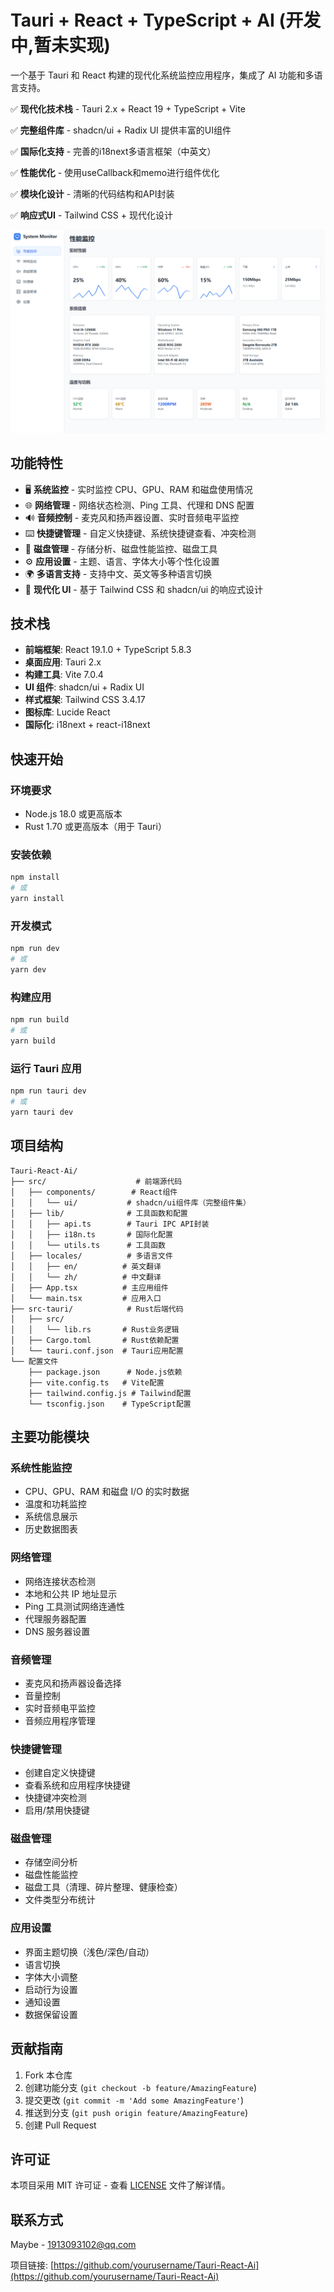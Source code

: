 # Tauri + React + TypeScript + AI (开发中,暂未实现)

一个基于 Tauri 和 React 构建的现代化系统监控应用程序，集成了 AI 功能和多语言支持。

✅ **现代化技术栈** - Tauri 2.x + React 19 + TypeScript + Vite  

✅ **完整组件库** - shadcn/ui + Radix UI 提供丰富的UI组件

✅ **国际化支持** - 完善的i18next多语言框架（中英文）

✅ **性能优化** - 使用useCallback和memo进行组件优化

✅ **模块化设计** - 清晰的代码结构和API封装

✅ **响应式UI** - Tailwind CSS + 现代化设计


![](img/Snipaste_2025-09-02_18-20-53.png)

## 功能特性

- 🖥️ **系统监控** - 实时监控 CPU、GPU、RAM 和磁盘使用情况
- 🌐 **网络管理** - 网络状态检测、Ping 工具、代理和 DNS 配置
- 🔊 **音频控制** - 麦克风和扬声器设置、实时音频电平监控
- ⌨️ **快捷键管理** - 自定义快捷键、系统快捷键查看、冲突检测
- 💾 **磁盘管理** - 存储分析、磁盘性能监控、磁盘工具
- ⚙️ **应用设置** - 主题、语言、字体大小等个性化设置
- 🌍 **多语言支持** - 支持中文、英文等多种语言切换
- 🎨 **现代化 UI** - 基于 Tailwind CSS 和 shadcn/ui 的响应式设计

## 技术栈

- **前端框架**: React 19.1.0 + TypeScript 5.8.3
- **桌面应用**: Tauri 2.x
- **构建工具**: Vite 7.0.4
- **UI 组件**: shadcn/ui + Radix UI
- **样式框架**: Tailwind CSS 3.4.17
- **图标库**: Lucide React
- **国际化**: i18next + react-i18next

## 快速开始

### 环境要求

- Node.js 18.0 或更高版本
- Rust 1.70 或更高版本（用于 Tauri）

### 安装依赖

```bash
npm install
# 或
yarn install
```

### 开发模式

```bash
npm run dev
# 或
yarn dev
```

### 构建应用

```bash
npm run build
# 或
yarn build
```

### 运行 Tauri 应用

```bash
npm run tauri dev
# 或
yarn tauri dev
```

## 项目结构

```
Tauri-React-Ai/
├── src/                    # 前端源代码
│   ├── components/        # React组件
│   │   └── ui/           # shadcn/ui组件库（完整组件集）
│   ├── lib/              # 工具函数和配置
│   │   ├── api.ts        # Tauri IPC API封装
│   │   ├── i18n.ts       # 国际化配置
│   │   └── utils.ts      # 工具函数
│   ├── locales/          # 多语言文件
│   │   ├── en/          # 英文翻译
│   │   └── zh/          # 中文翻译
│   ├── App.tsx          # 主应用组件
│   └── main.tsx         # 应用入口
├── src-tauri/            # Rust后端代码
│   ├── src/
│   │   └── lib.rs       # Rust业务逻辑
│   ├── Cargo.toml       # Rust依赖配置
│   └── tauri.conf.json  # Tauri应用配置
└── 配置文件
    ├── package.json      # Node.js依赖
    ├── vite.config.ts   # Vite配置
    ├── tailwind.config.js # Tailwind配置
    └── tsconfig.json    # TypeScript配置
```

## 主要功能模块

### 系统性能监控
- CPU、GPU、RAM 和磁盘 I/O 的实时数据
- 温度和功耗监控
- 系统信息展示
- 历史数据图表

### 网络管理
- 网络连接状态检测
- 本地和公共 IP 地址显示
- Ping 工具测试网络连通性
- 代理服务器配置
- DNS 服务器设置

### 音频管理
- 麦克风和扬声器设备选择
- 音量控制
- 实时音频电平监控
- 音频应用程序管理

### 快捷键管理
- 创建自定义快捷键
- 查看系统和应用程序快捷键
- 快捷键冲突检测
- 启用/禁用快捷键

### 磁盘管理
- 存储空间分析
- 磁盘性能监控
- 磁盘工具（清理、碎片整理、健康检查）
- 文件类型分布统计

### 应用设置
- 界面主题切换（浅色/深色/自动）
- 语言切换
- 字体大小调整
- 启动行为设置
- 通知设置
- 数据保留设置

## 贡献指南

1. Fork 本仓库
2. 创建功能分支 (`git checkout -b feature/AmazingFeature`)
3. 提交更改 (`git commit -m 'Add some AmazingFeature'`)
4. 推送到分支 (`git push origin feature/AmazingFeature`)
5. 创建 Pull Request

## 许可证

本项目采用 MIT 许可证 - 查看 [LICENSE](LICENSE) 文件了解详情。

## 联系方式

Maybe - 1913093102@qq.com

项目链接: [https://github.com/yourusername/Tauri-React-Ai](https://github.com/yourusername/Tauri-React-Ai)

